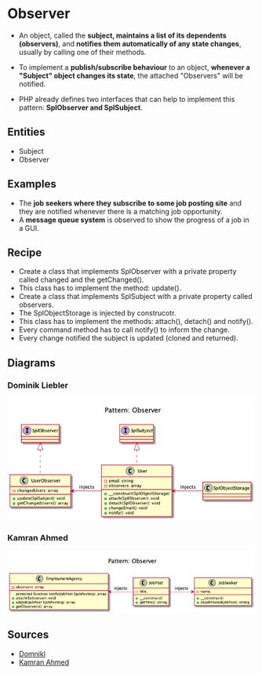 # Observer

+ An object, called the **subject, maintains a list of its dependents (observers)**, and **notifies them automatically of any state changes**, usually by calling one of their methods.

+ To implement a **publish/subscribe behaviour** to an object, **whenever a "Subject" object changes its state**, the attached "Observers" will be notified. 

+ PHP already defines two interfaces that can help to implement this pattern: **SplObserver and SplSubject**.


## Entities
+ Subject
+ Observer


## Examples
+ The **job seekers where they subscribe to some job posting site** and they are notified whenever there is a matching job opportunity.
+ A **message queue system** is observed to show the progress of a job in a GUI.


## Recipe
+ Create a class that implements SplObserver with a private property called changed and the getChanged().
+ This class has to implement the method: update().
+ Create a class that implements SplSubject with a private property called observers.
+ The SplObjectStorage is injected by construcotr.
+ This class has to implement the methods: attach(), detach() and notify().
+ Every command method has to call notify() to inform the change.
+ Every change notified the subject is updated (cloned and returned).


## Diagrams
### Dominik Liebler
![](domnikl/diagram.png)

### Kamran Ahmed
![](kamran-ahmed/diagram.png)

## Sources
+ [Domnikl](https://github.com/domnikl/DesignPatternsPHP/tree/master/Behavioral/Observer)
+ [Kamran Ahmed](https://github.com/kamranahmedse/design-patterns-for-humans#-observer)


